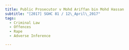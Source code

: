 ```yaml
---
title: Public Prosecutor v Mohd Ariffan bin Mohd Hassan 
subtitle: "[2017] SGHC 81 / 12\_April\_2017"
tags:
  - Criminal Law
  - Offences
  - Rape
  - Adverse Inference

---
```



